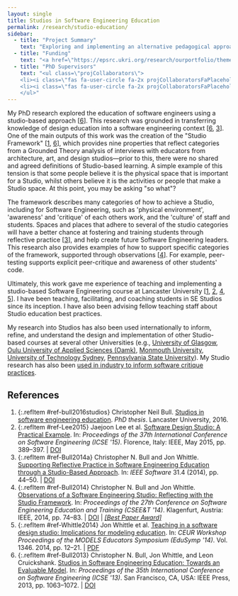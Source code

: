 ```yaml
---
layout: single
title: Studios in Software Engineering Education
permalink: /research/studio-education/
sidebar:
  - title: "Project Summary"
    text: "Exploring and implementing an alternative pedagogical approach in Software Engineering, studio-based learning."
  - title: "Funding"
    text: "<a href=\"https://epsrc.ukri.org/research/ourportfolio/themes/digitaleconomy/activities/cdts/\">EPSRC (HighWire CDT)</a><br>PhD Student (2010-15)"
  - title: "PhD Supervisors"
    text: "<ul class=\"projCollaborators\">
    <li><i class=\"fas fa-user-circle fa-2x projCollaboratorsFaPlaceholder\" aria-hidden=\"true\"></i>Jon Whittle</li>
    <li><i class=\"fas fa-user-circle fa-2x projCollaboratorsFaPlaceholder\" aria-hidden=\"true\"></i>Leon Cruickshank</li>
    </ul>"
---
```


<!-- markdownlint-disable MD033 -->

My PhD research explored the education of software engineers using a studio-based approach \[[6][Bull2013]\]. This research was grounded in transferring knowledge of design education into a software engineering context \[[6][Bull2013], [3][Bull2014a]\]. One of the main outputs of this work was the creation of the "Studio Framework" \[[1][bull2016studios], [6][Bull2013]\], which provides nine properties that reflect categories from a Grounded Theory analysis of interviews with educators from architecture, art, and design studios&mdash;prior to this, there were no shared and agreed definitions of Studio-based learning. A simple example of this tension is that some people believe it is the physical space that is important for a Studio, whilst others believe it is the activities or people that make a Studio space. At this point, you may be asking "so what"?

The framework describes many categories of how to achieve a Studio, including for Software Engineering, such as 'physical environment', 'awareness' and 'critique' of each others work, and the 'culture' of staff and students. Spaces and places that adhere to several of the studio categories will have a better chance at fostering and training students through reflective practice \[[3][Bull2014a]\], and help create future Software Engineering leaders. This research also provides examples of how to support specific categories of the framework, supported through observations \[[4][Bull2014]\]. For example, peer-testing supports explicit peer-critique and awareness of other students' code.

Ultimately, this work gave me experience of teaching and implementing a studio-based Software Engineering course at Lancaster University \[[1][bull2016studios], [2][Lee2015], [4][Bull2014], [5][Whittle2014]\]. I have been teaching, facilitating, and coaching students in SE Studios since its inception. I have also been advising fellow teaching staff about Studio education best practices.

My research into Studios has also been used internationally to inform, refine, and understand the design and implementation of other Studio-based courses at several other Universities (e.g., [University of Glasgow](https://doi.org/10.1109/CSEET.2017.23 "Experimenting with Realism in Software Engineering Team Projects: An Experience Report"), [Oulu University of Applied Sciences (Oamk)](https://www.abdn.ac.uk/education/research/eitn/journal/112/), [Monmouth University](https://ieeexplore.ieee.org/abstract/document/8424773 "Acquiring Professional Software Engineering Skills through Studio-based Learning"), [University of Technology Sydney](https://doi.org/10.1145/3286960.3286964 "What is the Effect of a Software Studio Experience on a Student’sEmployability?"), [Pennsylvania State University](https://doi.org/10.1109/FIE.2016.7757350 "A design studio course in application development: Lessons learned")). My Studio research has also been [used in industry to inform software critique practices](https://www.zeitspace.com/blog/were-starting-to-critique-software.-heres-why).

## References

<!-- Reference IDs, links, and link title|venue|year -->
[bull2016studios]: #ref-bull2016studios "Studios in software engineering education | PhD Thesis | 2016"
[Lee2015]: #ref-Lee2015 "Software Design Studio: A Practical Example | ICSE | 2015"
[Bull2014a]: #ref-Bull2014a "Supporting Reflective Practice in Software Engineering Education through a Studio-Based Approach | IEEE Software | 2014"
[Bull2014]: #ref-Bull2014 "Observations of a Software Engineering Studio: Reflecting with the Studio Framework | CSEE&T | 2014"
[Whittle2014]: #ref-Whittle2014 "Teaching in a software design studio: Implications for modeling education | EduSymp | 2014"
[Bull2013]: #ref-Bull2013 "Studios in Software Engineering Education: Towards an Evaluable Model | ICSE | 2013"

1. {:.refItem #ref-bull2016studios} Christopher Neil Bull. [Studios in software engineering education](https://eprints.lancs.ac.uk/id/eprint/79064). _PhD thesis_. Lancaster University, 2016.
2. {:.refItem #ref-Lee2015} Jaejoon Lee et al. [Software Design Studio: A Practical Example](https://ieeexplore.ieee.org/document/7202989). In: _Proceedings of the 37th International Conference on Software Engineering (ICSE '15)_. Florence, Italy: IEEE, May 2015, pp. 389–397. \| [DOI](https://doi.org/10.1109/ICSE.2015.171)
3. {:.refItem #ref-Bull2014a} Christopher N. Bull and Jon Whittle. [Supporting Reflective Practice in Software Engineering Education through a Studio-Based Approach](https://ieeexplore.ieee.org/document/6774769). In: _IEEE Software_ 31.4 (2014), pp. 44–50. \| [DOI](https://doi.org/10.1109/MS.2014.52)
4. {:.refItem #ref-Bull2014} Christopher N. Bull and Jon Whittle. [Observations of a Software Engineering Studio: Reflecting  with  the  Studio  Framework](https://ieeexplore.ieee.org/document/6816784).  In: _Proceedings of the 27th Conference on Software Engineering Education and Training (CSEE&T '14)_. Klagenfurt, Austria: IEEE, 2014, pp. 74–83. \| [DOI](https://doi.org/10.1109/CSEET.2014.6816784) \| _[\[Best Paper Award\]](https://conferences.computer.org/cseet/)_
5. {:.refItem #ref-Whittle2014} Jon Whittle et al. [Teaching in a software design studio: Implications for modeling education](http://ceur-ws.org/Vol-1346/). In: _CEUR Workshop Proceedings of the MODELS Educators Symposium (EduSymp '14)_. Vol. 1346. 2014, pp. 12–21. \| [PDF](http://ceur-ws.org/Vol-1346/edusymp2014_paper_1.pdf)
6. {:.refItem #ref-Bull2013} Christopher  N.  Bull,  Jon  Whittle,  and  Leon  Cruickshank. [Studios  in  Software  Engineering Education: Towards an Evaluable Model](https://ieeexplore.ieee.org/document/6606656). In: _Proceedings of the 35th International Conference on Software Engineering (ICSE '13)_. San Francisco, CA, USA: IEEE Press, 2013, pp. 1063–1072. \| [DOI](https://doi.org/10.1109/ICSE.2013.6606656)
